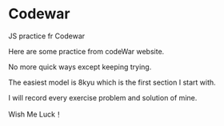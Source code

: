 # Codewar
JS practice fr Codewar

Here are some practice from codeWar website.

No more quick ways except keeping trying.

The easiest model is 8kyu which is the first section I start with.

I will record every exercise problem and solution of mine.

Wish Me Luck！
